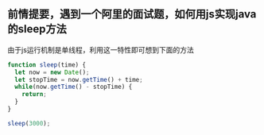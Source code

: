 ## 前情提要，遇到一个阿里的面试题，如何用js实现java的sleep方法
由于js运行机制是单线程，利用这一特性即可想到下面的方法

```javascript
function sleep(time) {
  let now = new Date();
  let stopTime = now.getTime() + time;
  while(now.getTime() - stopTime) {
    return;
  }
}

sleep(3000);
```
